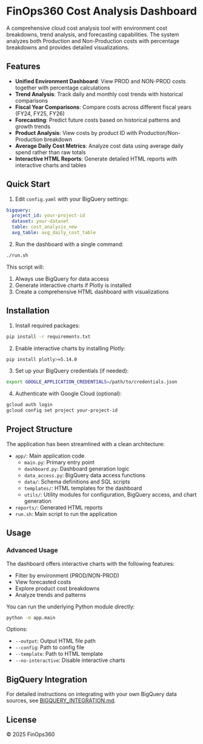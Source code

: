 # FinOps360 Cost Analysis Dashboard

A comprehensive cloud cost analysis tool with environment cost breakdowns, trend analysis, and forecasting capabilities. The system analyzes both Production and Non-Production costs with percentage breakdowns and provides detailed visualizations.

## Features

- **Unified Environment Dashboard**: View PROD and NON-PROD costs together with percentage calculations
- **Trend Analysis**: Track daily and monthly cost trends with historical comparisons
- **Fiscal Year Comparisons**: Compare costs across different fiscal years (FY24, FY25, FY26)
- **Forecasting**: Predict future costs based on historical patterns and growth trends
- **Product Analysis**: View costs by product ID with Production/Non-Production breakdown
- **Average Daily Cost Metrics**: Analyze cost data using average daily spend rather than raw totals
- **Interactive HTML Reports**: Generate detailed HTML reports with interactive charts and tables

## Quick Start

1. Edit `config.yaml` with your BigQuery settings:
```yaml
bigquery:
  project_id: your-project-id
  dataset: your-dataset
  table: cost_analysis_new
  avg_table: avg_daily_cost_table
```

2. Run the dashboard with a single command:
```bash
./run.sh
```

This script will:
1. Always use BigQuery for data access
2. Generate interactive charts if Plotly is installed
3. Create a comprehensive HTML dashboard with visualizations

## Installation

1. Install required packages:
```bash
pip install -r requirements.txt
```

2. Enable interactive charts by installing Plotly:
```bash
pip install plotly>=5.14.0
```

3. Set up your BigQuery credentials (if needed):
```bash
export GOOGLE_APPLICATION_CREDENTIALS=/path/to/credentials.json
```

4. Authenticate with Google Cloud (optional):
```bash
gcloud auth login
gcloud config set project your-project-id
```

## Project Structure

The application has been streamlined with a clean architecture:

- `app/`: Main application code
  - `main.py`: Primary entry point
  - `dashboard.py`: Dashboard generation logic
  - `data_access.py`: BigQuery data access functions
  - `data/`: Schema definitions and SQL scripts
  - `templates/`: HTML templates for the dashboard
  - `utils/`: Utility modules for configuration, BigQuery access, and chart generation
- `reports/`: Generated HTML reports
- `run.sh`: Main script to run the application

## Usage

### Advanced Usage

The dashboard offers interactive charts with the following features:
- Filter by environment (PROD/NON-PROD)
- View forecasted costs
- Explore product cost breakdowns
- Analyze trends and patterns

You can run the underlying Python module directly:

```bash
python -m app.main
```

Options:
- `--output`: Output HTML file path
- `--config`: Path to config file
- `--template`: Path to HTML template
- `--no-interactive`: Disable interactive charts

## BigQuery Integration

For detailed instructions on integrating with your own BigQuery data sources, see [BIGQUERY_INTEGRATION.md](BIGQUERY_INTEGRATION.md).

## License

© 2025 FinOps360


